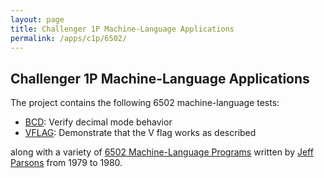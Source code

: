 ```yaml
---
layout: page
title: Challenger 1P Machine-Language Applications
permalink: /apps/c1p/6502/
---
```


Challenger 1P Machine-Language Applications
---

The project contains the following 6502 machine-language tests:

- [BCD](tests/bcd/bcd.asm): Verify decimal mode behavior
- [VFLAG](tests/vflag/vflag.asm): Demonstrate that the V flag works as described

along with a variety of [6502 Machine-Language Programs](jeffpar/) written by [Jeff Parsons](http://jeffpar.com)
from 1979 to 1980.
